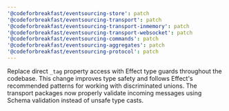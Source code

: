 ```yaml
---
'@codeforbreakfast/eventsourcing-store': patch
'@codeforbreakfast/eventsourcing-transport': patch
'@codeforbreakfast/eventsourcing-transport-inmemory': patch
'@codeforbreakfast/eventsourcing-transport-websocket': patch
'@codeforbreakfast/eventsourcing-commands': patch
'@codeforbreakfast/eventsourcing-aggregates': patch
'@codeforbreakfast/eventsourcing-protocol': patch
---
```


Replace direct `_tag` property access with Effect type guards throughout the codebase. This change improves type safety and follows Effect's recommended patterns for working with discriminated unions. The transport packages now properly validate incoming messages using Schema validation instead of unsafe type casts.
